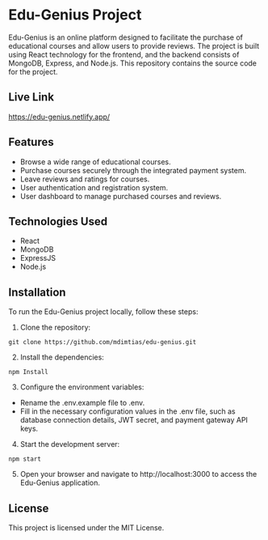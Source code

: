 # Edu-Genius Project
Edu-Genius is an online platform designed to facilitate the purchase of educational courses and allow users to provide reviews. The project is built using React technology for the frontend, and the backend consists of MongoDB, Express, and Node.js. This repository contains the source code for the project.

## Live Link 
https://edu-genius.netlify.app/

## Features
* Browse a wide range of educational courses.
* Purchase courses securely through the integrated payment system.
* Leave reviews and ratings for courses.
* User authentication and registration system.
* User dashboard to manage purchased courses and reviews.

## Technologies Used
* React
* MongoDB
* ExpressJS
* Node.js 

## Installation
To run the Edu-Genius project locally, follow these steps:

1. Clone the repository:
```
git clone https://github.com/mdimtias/edu-genius.git
```
2. Install the dependencies:
```
npm Install
```
3. Configure the environment variables:

* Rename the .env.example file to .env.
* Fill in the necessary configuration values in the .env file, such as database connection details, JWT secret, and payment gateway API keys.

4. Start the development server:
```
npm start 
```

5. Open your browser and navigate to http://localhost:3000 to access the Edu-Genius application.

## License
This project is licensed under the MIT License.